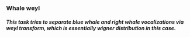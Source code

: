 ### Whale weyl
##### This task tries to separate blue whale and right whale vocalizations via weyl transform, which is essentially wigner distribution in this case.  
